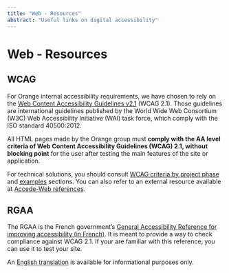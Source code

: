 ```yaml
---
title: "Web - Resources"
abstract: "Useful links on digital accessibility"
---
```


# Web - Resources

## WCAG

For Orange internal accessibility requirements, we have chosen to rely on the [Web Content Accessibility Guidelines v2.1](https://www.w3.org/TR/WCAG21/) (<abbr>WCAG</abbr> 2.1). Those guidelines are international guidelines published by the World Wide Web Consortium (<abbr>W3C</abbr>) Web Accessibility Initiative (<abbr>WAI</abbr>) task force, which comply with the <abbr>ISO</abbr> standard 40500:2012.

All <abbr>HTML</abbr> pages made by the Orange group must **comply with the AA level criteria of Web Content Accessibility Guidelines (<abbr>WCAG</abbr>) 2.1, without blocking point** for the user after testing the main features of the site or application.

For technical solutions, you should consult [WCAG criteria by project phase](../test/) and [examples](../components-examples/) sections. You can also refer to an external resource available at [Accede-Web references](http://wiki.accede-web.com/en/home).

## <abbr>RGAA</abbr>

The <abbr>RGAA</abbr> is the French government’s [General Accessibility Reference for improving accessibility (in French)](https://www.numerique.gouv.fr/publications/rgaa-accessibilite/). It is meant to provide a way to check compliance against <abbr>WCAG</abbr> 2.1.
If your are familiar with this reference, you can use it to test your site.

An [English translation](https://disic.github.io/rgaa_referentiel_en/introduction-RGAA.html) is available for informational purposes only. 

